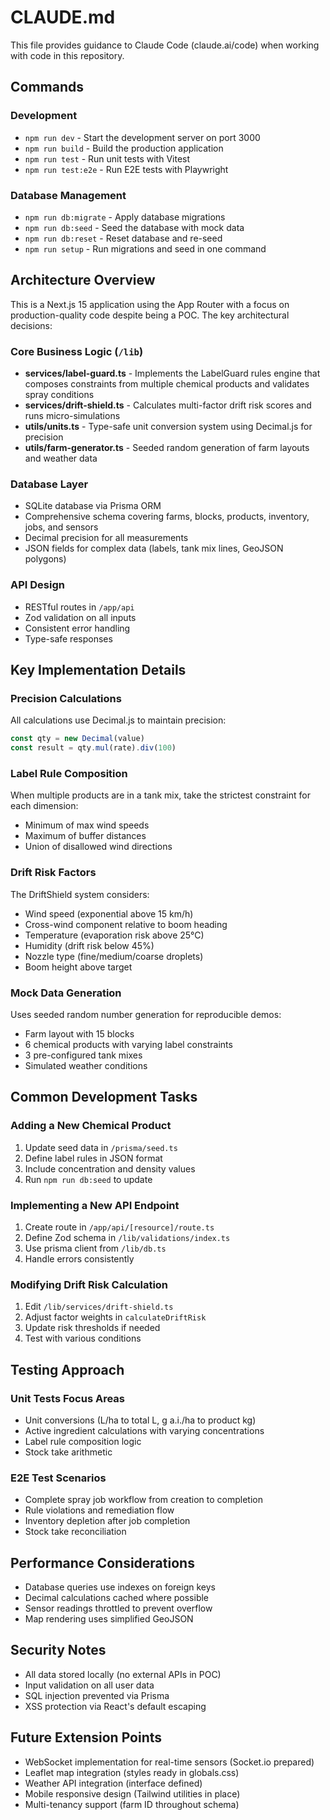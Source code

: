 # CLAUDE.md

This file provides guidance to Claude Code (claude.ai/code) when working with code in this repository.

## Commands

### Development
- `npm run dev` - Start the development server on port 3000
- `npm run build` - Build the production application
- `npm run test` - Run unit tests with Vitest
- `npm run test:e2e` - Run E2E tests with Playwright

### Database Management
- `npm run db:migrate` - Apply database migrations
- `npm run db:seed` - Seed the database with mock data
- `npm run db:reset` - Reset database and re-seed
- `npm run setup` - Run migrations and seed in one command

## Architecture Overview

This is a Next.js 15 application using the App Router with a focus on production-quality code despite being a POC. The key architectural decisions:

### Core Business Logic (`/lib`)
- **services/label-guard.ts** - Implements the LabelGuard rules engine that composes constraints from multiple chemical products and validates spray conditions
- **services/drift-shield.ts** - Calculates multi-factor drift risk scores and runs micro-simulations
- **utils/units.ts** - Type-safe unit conversion system using Decimal.js for precision
- **utils/farm-generator.ts** - Seeded random generation of farm layouts and weather data

### Database Layer
- SQLite database via Prisma ORM
- Comprehensive schema covering farms, blocks, products, inventory, jobs, and sensors
- Decimal precision for all measurements
- JSON fields for complex data (labels, tank mix lines, GeoJSON polygons)

### API Design
- RESTful routes in `/app/api`
- Zod validation on all inputs
- Consistent error handling
- Type-safe responses

## Key Implementation Details

### Precision Calculations
All calculations use Decimal.js to maintain precision:
```typescript
const qty = new Decimal(value)
const result = qty.mul(rate).div(100)
```

### Label Rule Composition
When multiple products are in a tank mix, take the strictest constraint for each dimension:
- Minimum of max wind speeds
- Maximum of buffer distances
- Union of disallowed wind directions

### Drift Risk Factors
The DriftShield system considers:
- Wind speed (exponential above 15 km/h)
- Cross-wind component relative to boom heading
- Temperature (evaporation risk above 25°C)
- Humidity (drift risk below 45%)
- Nozzle type (fine/medium/coarse droplets)
- Boom height above target

### Mock Data Generation
Uses seeded random number generation for reproducible demos:
- Farm layout with 15 blocks
- 6 chemical products with varying label constraints
- 3 pre-configured tank mixes
- Simulated weather conditions

## Common Development Tasks

### Adding a New Chemical Product
1. Update seed data in `/prisma/seed.ts`
2. Define label rules in JSON format
3. Include concentration and density values
4. Run `npm run db:seed` to update

### Implementing a New API Endpoint
1. Create route in `/app/api/[resource]/route.ts`
2. Define Zod schema in `/lib/validations/index.ts`
3. Use prisma client from `/lib/db.ts`
4. Handle errors consistently

### Modifying Drift Risk Calculation
1. Edit `/lib/services/drift-shield.ts`
2. Adjust factor weights in `calculateDriftRisk`
3. Update risk thresholds if needed
4. Test with various conditions

## Testing Approach

### Unit Tests Focus Areas
- Unit conversions (L/ha to total L, g a.i./ha to product kg)
- Active ingredient calculations with varying concentrations
- Label rule composition logic
- Stock take arithmetic

### E2E Test Scenarios
- Complete spray job workflow from creation to completion
- Rule violations and remediation flow
- Inventory depletion after job completion
- Stock take reconciliation

## Performance Considerations

- Database queries use indexes on foreign keys
- Decimal calculations cached where possible
- Sensor readings throttled to prevent overflow
- Map rendering uses simplified GeoJSON

## Security Notes

- All data stored locally (no external APIs in POC)
- Input validation on all user data
- SQL injection prevented via Prisma
- XSS protection via React's default escaping

## Future Extension Points

- WebSocket implementation for real-time sensors (Socket.io prepared)
- Leaflet map integration (styles ready in globals.css)
- Weather API integration (interface defined)
- Mobile responsive design (Tailwind utilities in place)
- Multi-tenancy support (farm ID throughout schema)